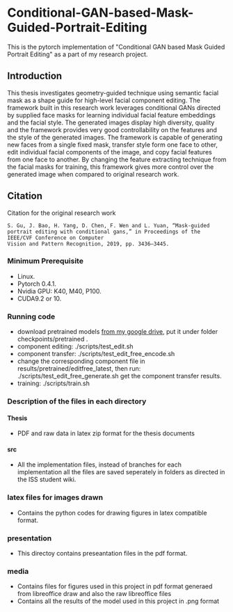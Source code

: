 # Conditional-GAN-based-Mask-Guided-Portrait-Editing
This is the pytorch implementation of "Conditional GAN based Mask Guided Portrait Editing" as a part of my research project.

## Introduction
This thesis investigates geometry-guided technique using semantic facial mask as a shape guide for high-level facial component editing. The framework built in this research work leverages conditional GANs directed by supplied face masks for learning individual facial feature embeddings and the facial style. The generated images display high diversity, quality and the framework provides very good controllability on the features and the style of the generated images. The framework is capable of generating new faces from a single fixed mask, transfer style form one face to other, edit individual facial components of the image, and copy facial features from one face to another. By changing the feature extracting technique from the facial masks for training, this framework gives more control over the generated image when compared to original research work.

## Citation
Citation for the original research work
```
S. Gu, J. Bao, H. Yang, D. Chen, F. Wen and L. Yuan, “Mask-guided portrait editing with conditional gans,” in Proceedings of the IEEE/CVF Conference on Computer
Vision and Pattern Recognition, 2019, pp. 3436–3445.
```


### Minimum Prerequisite
- Linux.
- Pytorch 0.4.1.
- Nvidia GPU: K40, M40, P100.
- CUDA9.2 or 10.

### Running code
- download pretrained models [from my google drive](https://drive.google.com/drive/folders/1TFI2dFzi6VZ9hL6Tin6geowUre8D_tgC?usp=sharing), put it under folder checkpoints/pretrained .
- component editing:
  ./scripts/test_edit.sh
- component transfer:
  ./scripts/test_edit_free_encode.sh 
- change the corresponding component file in results/pretrained/editfree_latest, then run:
  ./scripts/test_edit_free_generate.sh
  get the component transfer results.
- training:
  ./scripts/train.sh

### Description of the files in each directory
#### Thesis
- PDF and raw data in latex zip format for the thesis documents
#### src
- All the implementation files, instead of branches for each implementation all the files are saved seperately in folders as directed in the ISS student wiki.
### latex files for images drawn
- Contains the python codes for drawing figures in latex compatible format.
### presentation
- This directoy contains preseantation files in the pdf format.
### media
- Contains files for figures used in this project in pdf format generaed from libreoffice draw and also the raw libreoffice files
- Contains all the results of the model used in this project in .png format
